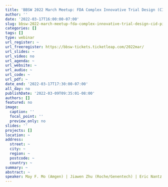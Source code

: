 ```yaml
---
title: 'BBSW 2022 March Meetup: FDA Complex Innovative Trial Design (CID) Pilot Program Experiences'
author: ''
date: '2022-03-17T16:00:00-07:00'
slug: bbsw-2022-march-meetup-fda-complex-innovative-trial-design-cid-pilot-program-experiences
categories: []
tags: []
type: webinar
url_register: ~
url_freeregister: https://bbsw-tickets.ticketleap.com/2022mar/
url_slides: ~
url_video: no
url_agenda: ~
url_website: ~
url_audio: ~
url_code: ~
url_pdf: ~
date_end: '2022-03-17T17:30:00-07:00'
all_day: no
publishDate: '2022-03-09T09:35:01-08:00'
authors: []
featured: no
image:
  caption: ''
  focal_point: ''
  preview_only: no
slides: ''
projects: []
location: ~
address:
  street: ~
  city: ~
  region: ~
  postcode: ~
  country: ~
summary: ~
abstract: ~
speaker: May F. Mo (Amgen) | Jiawen Zhu (Roche/Genentech) | Eric Nantz (Eli Lilly and Company)
---
```

<!--more-->
